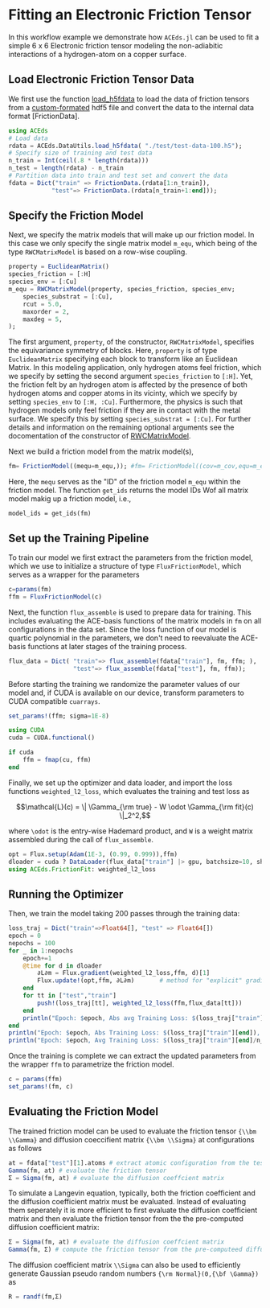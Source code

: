 # Fitting an Electronic Friction Tensor

In this workflow example we demonstrate how `ACEds.jl` can be used to fit a simple 6 x 6 Electronic friction tensor modeling the non-adiabitic interactions of a hydrogen-atom on a copper surface. 

## Load Electronic Friction Tensor Data
We first use the function [load_h5fdata]() to load the data of friction tensors from a [custom-formated]() hdf5 file and convert the data to the internal data format [FrictionData].
```julia
using ACEds
# Load data 
rdata = ACEds.DataUtils.load_h5fdata( "./test/test-data-100.h5"); 
# Specify size of training and test data
n_train = Int(ceil(.8 * length(rdata)))
n_test = length(rdata) - n_train
# Partition data into train and test set and convert the data 
fdata = Dict("train" => FrictionData.(rdata[1:n_train]), 
            "test"=> FrictionData.(rdata[n_train+1:end]));
```

## Specify the Friction Model
Next, we specify the matrix models that will make up our friction model. In this case we only specify the single matrix model `m_equ`, which being of the type `RWCMatrixModel` is based on a row-wise coupling. 
```julia
property = EuclideanMatrix()
species_friction = [:H]
species_env = [:Cu]
m_equ = RWCMatrixModel(property, species_friction, species_env;
    species_substrat = [:Cu],
    rcut = 5.0, 
    maxorder = 2, 
    maxdeg = 5,
);
```
The first argument, `property`, of the constructor, `RWCMatrixModel`, specifies the equivariance symmetry of blocks. Here, `property` is of type `EuclideanMatrix` specifying each block to  transform like an Euclidean Matrix. In this modeling application, only hydrogen atoms feel friction, which we specify by setting the second argument `species_friction` to `[:H]`. Yet, the friction felt by an hydrogen atom is affected by the presence of both hydrogen atoms and copper atoms in its vicinty, which we specify by setting `species_env` to `[:H, :Cu]`. Furthermore, the physics is such that hydrogen models only feel friction if they are in contact with the metal surface. We specify this by setting `species_substrat = [:Cu]`. For further details and information on the remaining optional arguments see the docomentation of the constructor of [RWCMatrixModel]().

Next we build a friction model from the matrix model(s),
```julia
fm= FrictionModel((mequ=m_equ,)); #fm= FrictionModel((cov=m_cov,equ=m_equ));
```
Here, the `mequ` serves as the "ID" of the friction model `m_equ` within the friction model. The function `get_ids` returns the model IDs Wof all matrix model makig up a friction model, i.e.,
```
model_ids = get_ids(fm)
```

## Set up the Training Pipeline
To train our model we first extract the parameters from the friction model, which we use to initialize a structure of type `FluxFrictionModel`, which serves as a wrapper for the parameters
```julia
c=params(fm)                                
ffm = FluxFrictionModel(c)
```
Next, the function `flux_assemble` is used to prepare data for training. This includes evaluating the ACE-basis functions of the matrix models in `fm` on all configurations in the data set. Since the loss function of our model is quartic polynomial in the parameters, we don't need to reevaluate the ACE-basis functions at later stages of the training process.
```julia
flux_data = Dict( "train"=> flux_assemble(fdata["train"], fm, ffm; ),
                  "test"=> flux_assemble(fdata["test"], fm, ffm));
```

Before starting the training we randomize the parameter values of our model and, if CUDA is available on our device, transform parameters to CUDA compatible `cuarrays`.
```julia
set_params!(ffm; sigma=1E-8)

using CUDA
cuda = CUDA.functional()

if cuda
    ffm = fmap(cu, ffm)
end
```

Finally, we set up the optimizer and data loader, and import the loss functions `weighted_l2_loss`, which evaluates the training and test loss as
```math
\mathcal{L}(c) = \| \Gamma_{\rm true} - W \odot \Gamma_{\rm fit}(c) \|_2^2,
```
where ``\odot`` is the entry-wise Hademard product, and ``W`` is a weight matrix assembled during the call of `flux_assemble`.
```julia
opt = Flux.setup(Adam(1E-3, (0.99, 0.999)),ffm)
dloader = cuda ? DataLoader(flux_data["train"] |> gpu, batchsize=10, shuffle=true) : DataLoader(flux_data["train"], batchsize=10, shuffle=true)
using ACEds.FrictionFit: weighted_l2_loss
```

## Running the Optimizer
Then, we train the model taking 200 passes through the training data: 
```julia
loss_traj = Dict("train"=>Float64[], "test" => Float64[])
epoch = 0
nepochs = 100
for _ in 1:nepochs
    epoch+=1
    @time for d in dloader
        ∂L∂m = Flux.gradient(weighted_l2_loss,ffm, d)[1]
        Flux.update!(opt,ffm, ∂L∂m)       # method for "explicit" gradient
    end
    for tt in ["test","train"]
        push!(loss_traj[tt], weighted_l2_loss(ffm,flux_data[tt]))
    end
    println("Epoch: $epoch, Abs avg Training Loss: $(loss_traj["train"][end]/n_train)), Test Loss: $(loss_traj["test"][end]/n_test))")
end
println("Epoch: $epoch, Abs Training Loss: $(loss_traj["train"][end]), Test Loss: $(loss_traj["test"][end])")
println("Epoch: $epoch, Avg Training Loss: $(loss_traj["train"][end]/n_train), Test Loss: $(loss_traj["test"][end]/n_test)")
```
Once the training is complete we can extract the updated parameters from the wrapper `ffm` to parametrize the friction model. 
```julia
c = params(ffm)
set_params!(fm, c)
```

## Evaluating the Friction Model 
The trained friction model can be used to evaluate the friction tensor ``{\\bm \\Gamma}`` and diffusion coeccifient matrix ``{\\bm \\Sigma}`` at configurations as follows 
```julia
at = fdata["test"][1].atoms # extract atomic configuration from the test set
Gamma(fm, at) # evaluate the friction tensor
Σ = Sigma(fm, at) # evaluate the diffusion coeffcient matrix
```
To simulate a Langevin equation, typically, both the friction coefficient and the diffusion coefficient matrix must be evaluated. Instead of evaluating them seperately it is more efficient to first evaluate the diffusion coefficient matrix and then evaluate the friction tensor from the the pre-computed diffusion coefficient matrix:
```julia
Σ = Sigma(fm, at) # evaluate the diffusion coeffcient matrix
Gamma(fm, Σ) # compute the friction tensor from the pre-computeed diffusion coefficient matrix.
```

The diffusion coefficient matrix ``\\Sigma`` can also be used to efficiently generate Gaussian pseudo random numbers ``{\rm Normal}(0,{\bf \Gamma})`` as 
```julia
R = randf(fm,Σ)
```


